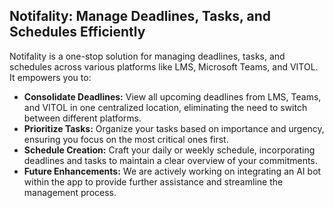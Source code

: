 ## Notifality: Manage Deadlines, Tasks, and Schedules Efficiently

Notifality is a one-stop solution for managing deadlines, tasks, and schedules across various platforms like LMS, Microsoft Teams, and VITOL. It empowers you to:

-   **Consolidate Deadlines:** View all upcoming deadlines from LMS, Teams, and VITOL in one centralized location, eliminating the need to switch between different platforms.
-   **Prioritize Tasks:** Organize your tasks based on importance and urgency, ensuring you focus on the most critical ones first.
-   **Schedule Creation:** Craft your daily or weekly schedule, incorporating deadlines and tasks to maintain a clear overview of your commitments.
-   **Future Enhancements:** We are actively working on integrating an AI bot within the app to provide further assistance and streamline the management process.
